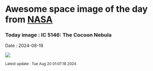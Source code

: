 
# Awesome space image of the day from [NASA](https://api.nasa.gov/)

### Today image : IC 5146: The Cocoon Nebula
Date : 2024-08-19

![](https://apod.nasa.gov/apod/image/2408/Cocoon_Ventura_960.jpg)

<small>Latest update : Tue Aug 20 01:07:18 2024</small>
        